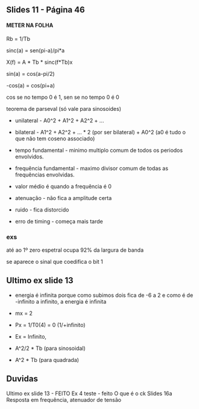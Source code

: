 ## Slides 11 - Página 46 

#### METER NA FOLHA

Rb = 1/Tb

sinc(a) = sen(pi-a)/pi*a

X(f) = A * Tb * sinc(f*Tb)x 

sin(a) = cos(a-pi/2)

-cos(a) = cos(pi+a)

cos se no tempo 0 é 1, sen se no tempo 0 é 0

teorema de parseval  (só vale para sinosoides)
- unilateral - A0^2 + A1^2 + A2^2 + ...
- bilateral - A1^2 + A2^2 + ... * 2 (por ser bilateral) + A0^2 (a0 é tudo o que não tem coseno associado)

- tempo fundamental - minimo multiplo comum de todos os periodos envolvidos.
- frequência fundamental - maximo divisor comum de todas as frequências envolvidas.
- valor médio é quando a frequência é 0

- atenuação - não fica a amplitude certa
- ruido - fica distorcido
- erro de timing - começa mais tarde




### exs

até ao 1º zero espetral ocupa 92% da largura de banda

se aparece o sinal que coedifica o bit 1

## Ultimo ex slide 13

- energia é infinita porque como subimos dois fica de -6 a 2 e como é de -infinito a infinito, a energia é infinita
- mx = 2
- Px = 1/T0(4) = 0 (1/+infinito)
- Ex = Infinito, 

- A^2/2 * Tb (para sinosoidal)
- A^2 * Tb (para quadrada)


## Duvidas

Ultimo ex slide 13 - FEITO
Ex 4 teste - feito
O que é o ck
Slides 16a
Resposta em frequência, atenuador de tensão 